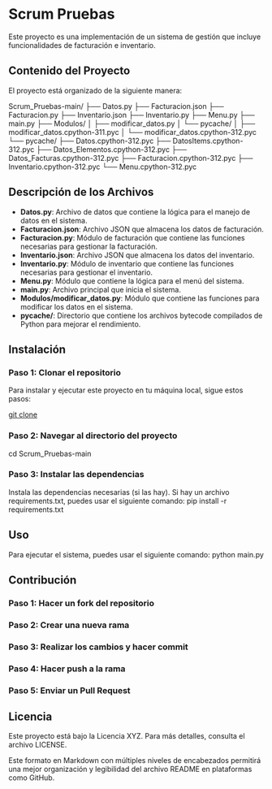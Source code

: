 # Scrum Pruebas

Este proyecto es una implementación de un sistema de gestión que incluye funcionalidades de facturación e inventario.

## Contenido del Proyecto

El proyecto está organizado de la siguiente manera:


Scrum_Pruebas-main/
├── Datos.py
├── Facturacion.json
├── Facturacion.py
├── Inventario.json
├── Inventario.py
├── Menu.py
├── main.py
├── Modulos/
│ ├── modificar_datos.py
│ └── pycache/
│ ├── modificar_datos.cpython-311.pyc
│ └── modificar_datos.cpython-312.pyc
└── pycache/
├── Datos.cpython-312.pyc
├── DatosItems.cpython-312.pyc
├── Datos_Elementos.cpython-312.pyc
├── Datos_Facturas.cpython-312.pyc
├── Facturacion.cpython-312.pyc
├── Inventario.cpython-312.pyc
└── Menu.cpython-312.pyc


## Descripción de los Archivos

- **Datos.py**: Archivo de datos que contiene la lógica para el manejo de datos en el sistema.
- **Facturacion.json**: Archivo JSON que almacena los datos de facturación.
- **Facturacion.py**: Módulo de facturación que contiene las funciones necesarias para gestionar la facturación.
- **Inventario.json**: Archivo JSON que almacena los datos del inventario.
- **Inventario.py**: Módulo de inventario que contiene las funciones necesarias para gestionar el inventario.
- **Menu.py**: Módulo que contiene la lógica para el menú del sistema.
- **main.py**: Archivo principal que inicia el sistema.
- **Modulos/modificar_datos.py**: Módulo que contiene las funciones para modificar los datos en el sistema.
- **__pycache__/**: Directorio que contiene los archivos bytecode compilados de Python para mejorar el rendimiento.

## Instalación

### Paso 1: Clonar el repositorio

Para instalar y ejecutar este proyecto en tu máquina local, sigue estos pasos:


[git clone <URL-del-repositorio>](https://github.com/AlejandroRinconPerez/Proyecto_SCRUM_ALEJANDRO-RINCON_JAIME-PRADA-_-SEBASTIAN-DIAZ_JULI-N-_CAMILA-DIAZ/edit/main/README.md)

### Paso 2: Navegar al directorio del proyecto
cd Scrum_Pruebas-main



### Paso 3: Instalar las dependencias
Instala las dependencias necesarias (si las hay). Si hay un archivo requirements.txt, puedes usar el siguiente comando:
pip install -r requirements.txt

## Uso
Para ejecutar el sistema, puedes usar el siguiente comando:
python main.py

## Contribución
### Paso 1: Hacer un fork del repositorio
### Paso 2: Crear una nueva rama
### Paso 3: Realizar los cambios y hacer commit
### Paso 4: Hacer push a la rama
### Paso 5: Enviar un Pull Request

## Licencia
Este proyecto está bajo la Licencia XYZ. Para más detalles, consulta el archivo LICENSE.

Este formato en Markdown con múltiples niveles de encabezados permitirá una mejor organización y legibilidad del archivo README en plataformas como GitHub.



